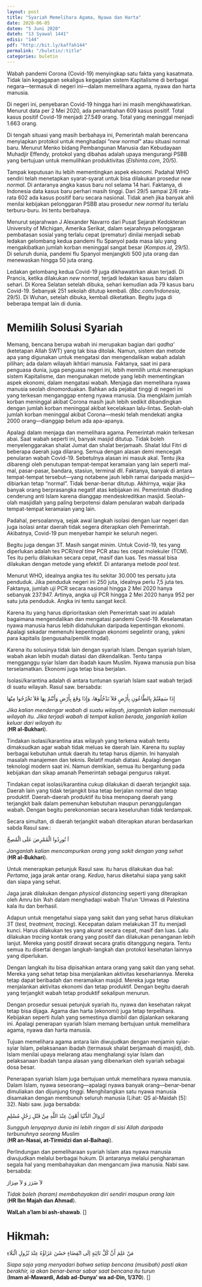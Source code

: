 ```yaml
---
layout: post
title: "Syariah Memelihara Agama, Nyawa dan Harta"
date: 2020-06-05
datem: "5 Juni 2020"
dateh: "13 Syawal 1441"
edisi: "144"
pdf: "http://bit.ly/kaffah144"
permalink: "/buletin/:title"
categories: buletin
---
```


Wabah pandemi Corona (Covid-19) menyingkap satu fakta yang kasatmata. Tidak lain kegagapan sekaligus kegagalan sistem Kapitalisme di berbagai negara—termasuk di negeri ini—dalam memelihara agama, nyawa dan harta manusia.

Di negeri ini, penyebaran Covid-19 hingga hari ini masih mengkhawatirkan. Menurut data per 2 Mei 2020, ada penambahan 609 kasus positif. Total kasus positif Covid-19 menjadi 27.549 orang. Total yang meninggal menjadi 1.663 orang.

Di tengah situasi yang masih berbahaya ini, Pemerintah malah berencana menyiapkan protokol untuk menghadapi “*new normal*” atau situasi normal baru. Menurut Menko bidang Pembangunan Manusia dan Kebudayaan Muhadjir Effendy, protokol yang dibahas adalah upaya mengurangi PSBB yang bertujuan untuk memulihkan produktivitas (*Elshinta.com*, 20/5).

Tampak keputusan itu lebih mementingkan aspek ekonomi. Padahal WHO sendiri telah menetapkan syarat-syarat untuk bisa dilakukan prosedur *new normal*. Di antaranya angka kasus baru nol selama 14 hari. Faktanya, di Indonesia data kasus baru perhari masih tinggi. Dari 29/5 sampai 2/6 rata-rata 602 ada kasus positif baru secara nasional. Tidak aneh jika banyak ahli menilai kebijakan pelonggaran PSBB atau prosedur *new normal* itu terlalu terburu-buru. Ini tentu berbahaya.

Menurut sejarahwan J Alexander Navarro dari Pusat Sejarah Kedokteran University of Michigan, Amerika Serikat, dalam sejarahnya pelonggaran pembatasan sosial yang terlalu cepat (prematur) dinilai menjadi sebab ledakan gelombang kedua pandemi flu Spanyol pada masa lalu yang mengakibatkan jumlah korban meninggal sangat besar (*Kompas.id*, 29/5). Di seluruh dunia, pandemi flu Spanyol menjangkiti 500 juta orang dan menewaskan hingga 50 juta orang.

Ledakan gelombang kedua Covid-19 juga dikhawatirkan akan terjadi. Di Prancis, ketika dilakukan *new normal*, terjadi ledakan kasus baru dalam sehari. Di Korea Selatan setelah dibuka, sehari kemudian ada 79 kasus baru Covid-19. Sebanyak 251 sekolah ditutup kembali. (*Bbc.com/Indonesia*, 29/5). Di Wuhan, setelah dibuka, kembali diketatkan. Begitu juga di beberapa tempat lain di dunia.

# Memilih Solusi Syariah

Memang, bencana berupa wabah ini merupakan bagian dari *qadha’* (ketetapan Allah SWT) yang tak bisa ditolak. Namun, sistem dan metode apa yang digunakan untuk mengatasi dan mengendalikan wabah adalah pilihan; ada dalam wilayah ikhtiari manusia. Faktanya, saat ini para penguasa dunia, juga penguasa negeri ini, lebih memilih untuk menerapkan sistem Kapitalisme, dan mengunakan metode yang lebih mementingkan aspek ekonomi, dalam mengatasi wabah. Menjaga dan memelihara nyawa manusia seolah dinomorduakan. Bahkan ada pejabat tinggi di negeri ini yang terkesan menganggap enteng nyawa manusia. Dia mengklaim jumlah korban meninggal akibat Corona masih jauh lebih sedikit dibandingkan dengan jumlah korban meninggal akibat kecelakaan lalu-lintas. Seolah-olah jumlah korban meninggal akibat Corona—meski telah mendekati angka 2000 orang—dianggap belum ada apa-apanya.

Apalagi dalam menjaga dan memelihara agama. Pemerintah makin terkesan abai. Saat wabah seperti ini, banyak masjid ditutup. Tidak boleh menyelenggarakan shalat Jumat dan shalat berjamaah. Shalat Idul Fitri di beberapa daerah juga dilarang. Semua dengan alasan demi mencegah penularan wabah Covid-19.  Sebetulnya alasan ini masuk akal. Tentu jika dibarengi oleh penutupan tempat-tempat keramaian yang lain seperti mal-mal, pasar-pasar, bandara, stasiun, terminal dll. Faktanya, banyak di antara tempat-tempat tersebut—yang notabene jauh lebih ramai daripada masjid—dibiarkan tetap “normal”. Tidak benar-benar ditutup.  Akhirnya, wajar jika banyak orang berprasangka negatif atas kebijakan ini. Pemerintah dituding cenderung anti Islam karena dianggap mendeskreditkan masjid. Seolah-olah masjidlah yang paling berpotensi dalam penularan wabah daripada tempat-tempat keramaian yang lain.

Padahal, persoalannya, sejak awal langkah isolasi dengan luar negeri dan juga isolasi antar daerah tidak segera diterapkan oleh Pemerintah. Akibatnya, Covid-19 pun menyebar hampir ke seluruh negeri.

Begitu juga dengan 3T.  Masih sangat minim. Untuk Covid-19, tes yang diperlukan adalah tes PCR/*real time* PCR atau tes cepat molekuler (TCM). Tes itu perlu dilakukan secara cepat, masif dan luas. Tes massal bisa dilakukan dengan metode yang efektif. Di antaranya metode *pool test*.

Menurut WHO, idealnya angka tes itu sekitar 30.000 tes persatu juta penduduk. Jika penduduk negeri ini 250 juta, idealnya perlu 7,5 juta tes. Faktanya, jumlah uji PCR secara nasional hingga 2 Mei 2020 hanya sebanyak 237.947. Artinya, angka uji PCR hingga 2 Mei 2020 hanya 952 per satu juta penduduk. Angka ini tentu sangat kecil.

Karena itu yang harus diprioritaskan oleh Pemerintah saat ini adalah bagaimana mengendalikan dan mengatasi pandemi Covid-19. Keselamatan nyawa manusia harus lebih didahulukan daripada kepentingan ekonomi. Apalagi sekadar memenuhi kepentingan ekonomi segelintir orang, yakni para kapitalis (pengusaha/pemilik modal).

Karena itu solusinya tidak lain dengan syariah Islam. Dengan syariah Islam, wabah akan lebih mudah diatasi dan dikendalikan. Tentu tanpa mengganggu syiar Islam dan ibadah kaum Muslim. Nyawa manusia pun bisa terselamatkan. Ekonomi juga tetap bisa berjalan.

Isolasi/karantina adalah di antara tuntunan syariah Islam saat wabah terjadi di suatu wilayah. Rasul saw. bersabda:

<p class="text-right-arabic">
إِذَا سَمِعْتُمْ بِالطَّاعُونِ بِأَرْضٍ فَلاَ تَدْخُلُوهَا، وَإِذَا وَقَعَ بِأَرْضٍ وَأَنْتُمْ بِهَا فَلاَ تَخْرُجُوا مِنْهَا
</p>

<p class="text-right-arti">
<i>Jika kalian mendengar wabah di suatu wilayah, janganlah kalian memasuki wilayah itu. Jika terjadi wabah di tempat kalian berada, janganlah kalian keluar dari wilayah itu</i><br>
(<b>HR al-Bukhari</b>).
</p>

Tindakan isolasi/karantina atas wilayah yang terkena wabah tentu dimaksudkan agar wabah tidak meluas ke daerah lain. Karena itu suplay berbagai kebutuhan untuk daerah itu tetap harus dijamin. Ini hanyalah masalah manajemen dan teknis. Relatif mudah diatasi. Apalagi dengan teknologi modern saat ini. Namun  demikian, semua itu bergantung pada kebijakan dan sikap amanah Pemerintah sebagai pengurus rakyat.

Tindakan cepat isolasi/karantina cukup dilakukan di daerah terjangkit saja. Daerah lain yang tidak terjangkit bisa tetap berjalan normal dan tetap produktif. Daerah-daerah produktif itu bisa menopang daerah yang terjangkit baik dalam pemenuhan kebutuhan maupun penanggulangan wabah. Dengan begitu perekonomian secara keseluruhan tidak terdampak.

Secara simultan, di daerah terjangkit wabah diterapkan aturan berdasarkan sabda Rasul saw.:

<p class="text-right-arabic">
اَ تُورِدُوا الْمُمْرِضَ عَلَى الْمُصِحِّ
</p>

<p class="text-right-arti">
<i>Janganlah kalian mencampurkan orang yang sakit dengan yang sehat</i><br>
(<b>HR al-Bukhari</b>).
</p>

Untuk menerapkan petunjuk Rasul saw. itu harus dilakukan dua hal: *Pertama*, jaga jarak antar orang. *Kedua*, harus diketahui siapa yang sakit dan siapa yang sehat.

Jaga jarak dilakukan dengan *physical distancing* seperti yang diterapkan oleh Amru bin ‘Ash dalam menghadapi wabah Tha’un ‘Umwas di Palestina kala itu dan berhasil.

Adapun untuk mengetahui siapa yang sakit dan yang sehat harus dilakukan 3T (*test, treatment, tracing*). Kecepatan dalam melakukan 3T itu menjadi kunci. Harus dilakukan tes yang akurat secara cepat, masif dan luas. Lalu dilakukan *tracing* kontak orang yang positif dan dilakukan penanganan lebih lanjut. Mereka yang positif dirawat secara gratis ditanggung negara. Tentu semua itu disertai dengan langkah-langkah dan protokol kesehatan lainnya yang diperlukan.

Dengan langkah itu bisa dipisahkan antara orang yang sakit dan yang sehat. Mereka yang sehat tetap bisa menjalankan aktivitas kesehariannya. Mereka tetap dapat beribadah dan meramaikan masjid. Mereka juga tetap menjalankan aktivitas ekonomi dan tetap produktif. Dengan begitu daerah yang terjangkit wabah tetap produktif sekalipun menurun.

Dengan prosedur sesuai petunjuk syariah itu, nyawa dan kesehatan rakyat tetap bisa dijaga. Agama dan harta (ekonomi) juga tetap terpelihara. Kebijakan seperti itulah yang semestinya diambil dan dijalankan sekarang ini. Apalagi penerapan syariah Islam memang bertujuan untuk memelihara agama, nyawa dan harta manusia.

Tujuan memelihara agama antara lain diwujudkan dengan menjamin syiar-syiar Islam, pelaksanaan ibadah (termasuk shalat berjamaah di masjid), dsb. Islam menilai upaya melarang atau menghalangi syiar Islam dan pelaksanaan ibadah tanpa alasan yang dibenarkan oleh syariah sebagai dosa besar.

Penerapan syariah Islam juga bertujuan untuk memelihara nyawa manusia. Dalam Islam, nyawa seseorang—apalagi nyawa banyak orang—benar-benar dimuliakan dan dijunjung tinggi. Menghilangkan satu nyawa manusia disamakan dengan membunuh seluruh manusia (Lihat: QS al-Maidah [5]: 32). Nabi saw. juga bersabda:

<p class="text-right-arabic">
لَزَوَالُ الدُّنْيَا أَهْوَنُ عِنْدَ اللَّهِ مِنْ قَتْلِ رَجُلٍ مُسْلِمٍ
</p>

<p class="text-right-arti">
<i>Sungguh lenyapnya dunia ini lebih ringan di sisi Allah daripada terbunuhnya seorang Muslim</i><br>
(<b>HR an-Nasai, at-Tirmidzi dan al-Baihaqi</b>).
</p>

Perlindungan dan pemeliharaan syariah Islam atas nyawa manusia diwujudkan melalui berbagai hukum. Di antaranya melalui pengharaman segala hal yang membahayakan  dan mengancam jiwa manusia. Nabi saw. bersabda:

<p class="text-right-arabic">
لاَ ضَرَرَ وَ لاَ ضِرَارَ
</p>

<p class="text-right-arti">
<i>Tidak boleh (haram) membahayakan diri sendiri maupun orang lain</i><br>
(<b>HR Ibn Majah dan Ahmad</b>).
</p>

**WalLah a’lam bi ash-shawab**. []

<!-- HIKMAH -->
<div class="card card-post mt-5">
<div class="card-header">
<h1>Hikmah:</h1>
</div>

<div class="card-body">
<p class="text-center-arabic">
مَنْ عَلِمَ أَنَّ كُلَّ نَائِبَةٍ إلَى انْقِضَاءٍ حَسُنَ عَزَاؤُهُ عِنْدَ نُزُولِ الْبَلَاءِ
</p>

<p class="text-center">
<i>
Siapa saja yang menyadari bahwa setiap bencana (musibah) pasti akan berakhir, ia akan benar-benar sabar saat bencana itu turun
</i><br>
(<b>Imam al-Mawardi, Adab ad-Dunya’ wa ad-Din, 1/370</b>). []
</p>
</div>
</div>
<!-- END HIKMAH -->
